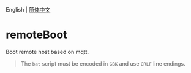 English | [简体中文](README_CN.md)

# remoteBoot

Boot remote host based on mqtt.

> The `bat` script must be encoded in `GBK` and use `CRLF` line endings.

